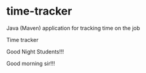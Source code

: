 # time-tracker
Java (Maven) application for tracking time on the job

Time tracker

Good Night Students!!!

Good morning sir!!!
